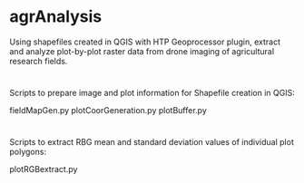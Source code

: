 # agrAnalysis
Using shapefiles created in QGIS with HTP Geoprocessor plugin, extract and analyze plot-by-plot 
raster data from drone imaging of agricultural research fields.
#
Scripts to prepare image and plot information for Shapefile creation in QGIS:

  fieldMapGen.py
  plotCoorGeneration.py
	plotBuffer.py
#
Scripts to extract RBG mean and standard deviation values of individual plot polygons:
  
  plotRGBextract.py
